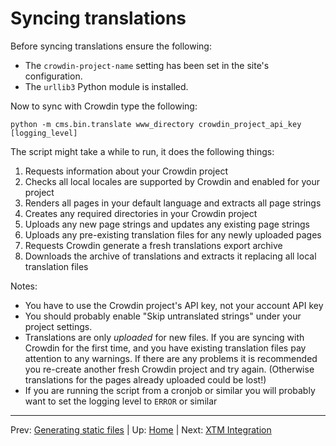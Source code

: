# Syncing translations #

Before syncing translations ensure the following:

- The `crowdin-project-name` setting has been set in the site's configuration.
- The `urllib3` Python module is installed.

Now to sync with Crowdin type the following:

    python -m cms.bin.translate www_directory crowdin_project_api_key [logging_level]

The script might take a while to run, it does the following things:

1. Requests information about your Crowdin project
2. Checks all local locales are supported by Crowdin and enabled for your project
3. Renders all pages in your default language and extracts all page strings
4. Creates any required directories in your Crowdin project
5. Uploads any new page strings and updates any existing page strings
6. Uploads any pre-existing translation files for any newly uploaded pages
7. Requests Crowdin generate a fresh translations export archive
8. Downloads the archive of translations and extracts it replacing all local
   translation files

Notes:

- You have to use the Crowdin project's API key, not your account API key
- You should probably enable "Skip untranslated strings" under your
  project settings.
- Translations are only _uploaded_ for new files. If you are syncing with
  Crowdin for the first time, and you have existing translation files pay
  attention to any warnings. If there are any problems it is recommended
  you re-create another fresh Crowdin project and try again. (Otherwise
  translations for the pages already uploaded could be lost!)
- If you are running the script from a cronjob or similar you will probably
  want to set the logging level to `ERROR` or similar

-----
Prev: [Generating static files](generate-static-files.md) | Up: [Home](../../README.md) | Next: [XTM Integration](xml-sync.md)
